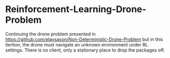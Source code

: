 # Reinforcement-Learning-Drone-Problem
Continuing the drone problem presented in https://github.com/elaysason/Non-Deterministic-Drone-Problem but in this itertion, the drone must navigate an unknown environment under RL settings. There is no client, only a stationary place to drop the packages off.
